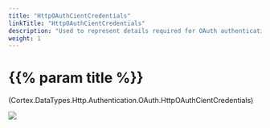 ```yaml
---
title: "HttpOAuthCientCredentials"
linkTitle: "HttpOAuthCientCredentials"
description: "Used to represent details required for OAuth authentication using client credentials."
weight: 1
---
```


# {{% param title %}}

<p class="namespace">(Cortex.DataTypes.Http.Authentication.OAuth.HttpOAuthCientCredentials)</p>

<img src="/images/work-in-progress.jpg">

